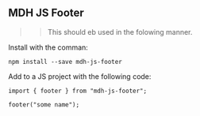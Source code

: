 ## MDH JS Footer

>> This should eb used in the folowing manner.

Install with the comman:

```
npm install --save mdh-js-footer
```
Add to a JS project with the following code:

```JS 
import { footer } from "mdh-js-footer";

footer("some name");
```